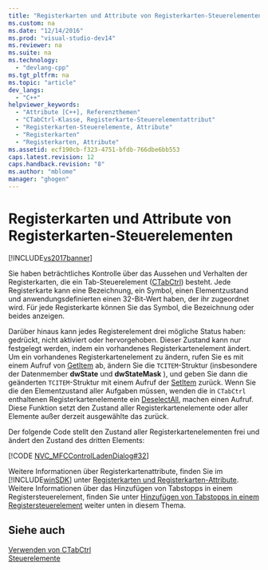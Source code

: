 ```yaml
---
title: "Registerkarten und Attribute von Registerkarten-Steuerelementen"
ms.custom: na
ms.date: "12/14/2016"
ms.prod: "visual-studio-dev14"
ms.reviewer: na
ms.suite: na
ms.technology: 
  - "devlang-cpp"
ms.tgt_pltfrm: na
ms.topic: "article"
dev_langs: 
  - "C++"
helpviewer_keywords: 
  - "Attribute [C++], Referenzthemen"
  - "CTabCtrl-Klasse, Registerkarte-Steuerelementattribut"
  - "Registerkarten-Steuerelemente, Attribute"
  - "Registerkarten"
  - "Registerkarten, Attribute"
ms.assetid: ecf190cb-f323-4751-bfdb-766dbe6bb553
caps.latest.revision: 12
caps.handback.revision: "8"
ms.author: "mblome"
manager: "ghogen"
---
```

# Registerkarten und Attribute von Registerkarten-Steuerelementen
[!INCLUDE[vs2017banner](../assembler/inline/includes/vs2017banner.md)]

Sie haben beträchtliches Kontrolle über das Aussehen und Verhalten der Registerkarten, die ein Tab\-Steuerelement \([CTabCtrl](../mfc/reference/ctabctrl-class.md)\) besteht.  Jede Registerkarte kann eine Bezeichnung, ein Symbol, einen Elementzustand und anwendungsdefinierten einen 32\-Bit\-Wert haben, der ihr zugeordnet wird.  Für jede Registerkarte können Sie das Symbol, die Bezeichnung oder beides anzeigen.  
  
 Darüber hinaus kann jedes Registerelement drei mögliche Status haben: gedrückt, nicht aktiviert oder hervorgehoben.  Dieser Zustand kann nur festgelegt werden, indem ein vorhandenes Registerkartenelement ändert.  Um ein vorhandenes Registerkartenelement zu ändern, rufen Sie es mit einem Aufruf von [GetItem](../Topic/CTabCtrl::GetItem.md) ab, ändern Sie die `TCITEM`\-Struktur \(insbesondere der Datenmember **dwState** und **dwStateMask** \), und geben Sie dann die geänderten `TCITEM`\-Struktur mit einem Aufruf der [SetItem](../Topic/CTabCtrl::SetItem.md) zurück.  Wenn Sie die den Elementzustand aller Aufgaben müssen, wenden die in `CTabCtrl` enthaltenen Registerkartenelemente ein [DeselectAll](../Topic/CTabCtrl::DeselectAll.md), machen einen Aufruf.  Diese Funktion setzt den Zustand aller Registerkartenelemente oder aller Elemente außer derzeit ausgewählte das zurück.  
  
 Der folgende Code stellt den Zustand aller Registerkartenelementen frei und ändert den Zustand des dritten Elements:  
  
 [!CODE [NVC_MFCControlLadenDialog#32](../CodeSnippet/VS_Snippets_Cpp/NVC_MFCControlLadenDialog#32)]  
  
 Weitere Informationen über Registerkartenattribute, finden Sie im [!INCLUDE[winSDK](../atl/includes/winsdk_md.md)] unter [Registerkarten und Registerkarten\-Attribute](http://msdn.microsoft.com/library/windows/desktop/bb760550).  Weitere Informationen über das Hinzufügen von Tabstopps in einem Registersteuerelement, finden Sie unter [Hinzufügen von Tabstopps in einem Registersteuerelement](../mfc/adding-tabs-to-a-tab-control.md) weiter unten in diesem Thema.  
  
## Siehe auch  
 [Verwenden von CTabCtrl](../mfc/using-ctabctrl.md)   
 [Steuerelemente](../mfc/controls-mfc.md)